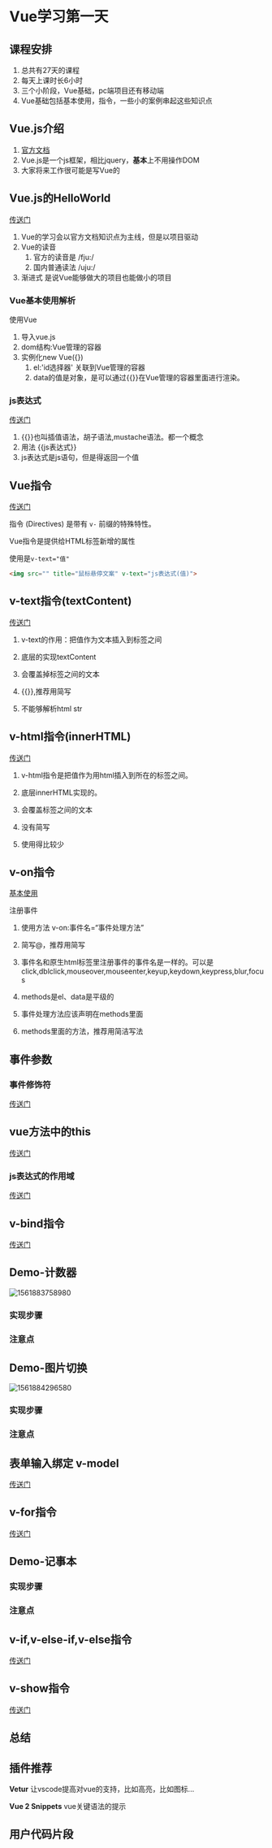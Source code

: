# Vue学习第一天



## 课程安排

1. 总共有27天的课程
2. 每天上课时长6小时
3. 三个小阶段，Vue基础，pc端项目还有移动端
4. Vue基础包括基本使用，指令，一些小的案例串起这些知识点




## Vue.js介绍 

1. [官方文档](https://cn.vuejs.org/)
2. Vue.js是一个js框架，相比jquery，**基本**上不用操作DOM
3. 大家将来工作很可能是写Vue的



## Vue.js的HelloWorld

[传送门](https://cn.vuejs.org/v2/guide/#%E8%B5%B7%E6%AD%A5)

1. Vue的学习会以官方文档知识点为主线，但是以项目驱动
2. Vue的读音
   1. 官方的读音是 /fju:/
   2. 国内普通读法 /uju:/
3. 渐进式 是说Vue能够做大的项目也能做小的项目

### Vue基本使用解析

使用Vue

1. 导入vue.js
2. dom结构:Vue管理的容器
3. 实例化new Vue({})
   1. el:'id选择器' 关联到Vue管理的容器
   2. data的值是对象，是可以通过{{}}在Vue管理的容器里面进行渲染。



### js表达式

[传送门](https://cn.vuejs.org/v2/guide/syntax.html#%E4%BD%BF%E7%94%A8-JavaScript-%E8%A1%A8%E8%BE%BE%E5%BC%8F)

1. {{}}也叫插值语法，胡子语法,mustache语法。都一个概念
2. 用法 {{js表达式}}
3. js表达式是js语句，但是得返回一个值



## Vue指令

[传送门](https://cn.vuejs.org/v2/guide/syntax.html#%E6%8C%87%E4%BB%A4)

指令 (Directives) 是带有 `v-` 前缀的特殊特性。

Vue指令是提供给HTML标签新增的属性

使用是`v-text="值"`

```html
<img src="" title="鼠标悬停文案" v-text="js表达式(值)">
```



## v-text指令(textContent)

[传送门](https://cn.vuejs.org/v2/api/#v-text)

1. v-text的作用：把值作为文本插入到标签之间

2. 底层的实现textContent

3. 会覆盖掉标签之间的文本

4. {{}},推荐用简写

5. 不能够解析html str

   

## v-html指令(innerHTML)

[传送门](https://cn.vuejs.org/v2/api/#v-html)

1. v-html指令是把值作为用html插入到所在的标签之间。

2. 底层innerHTML实现的。

3. 会覆盖标签之间的文本

4. 没有简写      

5. 使用得比较少

   

## v-on指令

[基本使用](https://cn.vuejs.org/v2/guide/events.html)

注册事件

1. 使用方法 v-on:事件名=“事件处理方法”

2. 简写@，推荐用简写

3. 事件名和原生html标签里注册事件的事件名是一样的。可以是click,dblclick,mouseover,mouseenter,keyup,keydown,keypress,blur,focus

4. methods是el、data是平级的

5. 事件处理方法应该声明在methods里面

6. methods里面的方法，推荐用简洁写法

   

## 事件参数





### 事件修饰符

[传送门](https://cn.vuejs.org/v2/guide/events.html#%E4%BA%8B%E4%BB%B6%E4%BF%AE%E9%A5%B0%E7%AC%A6)



## vue方法中的this

[传送门](https://cn.vuejs.org/v2/api/#methods)



### js表达式的作用域

[传送门](https://cn.vuejs.org/v2/guide/syntax.html#%E4%BD%BF%E7%94%A8-JavaScript-%E8%A1%A8%E8%BE%BE%E5%BC%8F)



## v-bind指令

[传送门](https://cn.vuejs.org/v2/api/#v-bind)



## Demo-计数器

![1561883758980](assets/1561883758980.png)

### 实现步骤



### 注意点



## Demo-图片切换

![1561884296580](assets/1561884296580.png)

### 实现步骤




### 注意点



## 表单输入绑定 v-model

[传送门](https://cn.vuejs.org/v2/guide/forms.html)



## v-for指令

[传送门](https://cn.vuejs.org/v2/guide/list.html)



## Demo-记事本



### 实现步骤


### 注意点



## v-if,v-else-if,v-else指令

[传送门](https://cn.vuejs.org/v2/guide/conditional.html)



## v-show指令

[传送门](https://cn.vuejs.org/v2/guide/conditional.html#v-show)



## 总结



## 插件推荐

**Vetur** 让vscode提高对vue的支持，比如高亮，比如图标...

**Vue 2 Snippets** vue关键语法的提示



## 用户代码片段

